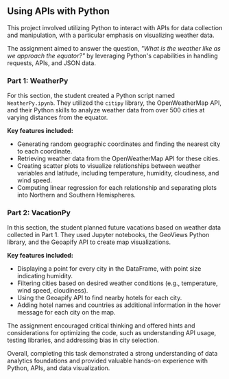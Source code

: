 ## Using APIs with Python

This project involved utilizing Python to interact with APIs for data collection and manipulation, with a particular emphasis on visualizing weather data.

The assignment aimed to answer the question, *"What is the weather like as we approach the equator?"* by leveraging Python's capabilities in handling requests, APIs, and JSON data.

### Part 1: WeatherPy

For this section, the student created a Python script named `WeatherPy.ipynb`. They utilized the `citipy` library, the OpenWeatherMap API, and their Python skills to analyze weather data from over 500 cities at varying distances from the equator.

**Key features included:**
- Generating random geographic coordinates and finding the nearest city to each coordinate.
- Retrieving weather data from the OpenWeatherMap API for these cities.
- Creating scatter plots to visualize relationships between weather variables and latitude, including temperature, humidity, cloudiness, and wind speed.
- Computing linear regression for each relationship and separating plots into Northern and Southern Hemispheres.

### Part 2: VacationPy

In this section, the student planned future vacations based on weather data collected in Part 1. They used Jupyter notebooks, the GeoViews Python library, and the Geoapify API to create map visualizations.

**Key features included:**
- Displaying a point for every city in the DataFrame, with point size indicating humidity.
- Filtering cities based on desired weather conditions (e.g., temperature, wind speed, cloudiness).
- Using the Geoapify API to find nearby hotels for each city.
- Adding hotel names and countries as additional information in the hover message for each city on the map.

The assignment encouraged critical thinking and offered hints and considerations for optimizing the code, such as understanding API usage, testing libraries, and addressing bias in city selection.

Overall, completing this task demonstrated a strong understanding of data analytics foundations and provided valuable hands-on experience with Python, APIs, and data visualization.

